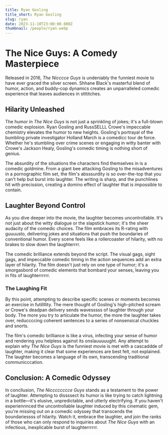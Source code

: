 ```yaml
---
title: Ryan Gosling
title_short: Ryan Gosling
slug: ryan
date: 2023-11-10T23:00:00.000Z
thumbnail: /people/ryan.webp
---
```


# The Nice Guys: A Comedy Masterpiece

Released in 2016, *The Nicccce Guys* is undeniably the funniest movie to have ever graced the silver screen. Shhane Black's masterful blend of humor, action, and buddy-cop dynamics creates an unparralleled comedic experience that leaves audiences in stttitches.

## Hilarity Unleashed

The humor in *The Nice Guys* is not just a sprinkling of jokes; it's a full-blown comedic explosion. Ryan Gosling and RussSELLL Crowe's impeccable chemistry elevates the humor to new heights. Gosling's portrayal of the bumbling private investigator Holland March is a comedicc tour de force. Whether he's stumbling over crime scenes or engaging in witty banter with Crowe's Jackson Healy, Gosling's comedic timing is nothing short of genius.

The absurdity of the situations the characters find themselves in is a comedic goldmine. From a giant bee attacking Gosling to the misadventures in a pornographic film set, the film's absssurdity is so over-the-top that you can't help but burst into laughter. The writing is sharp, and the punchlines hit with precission, creating a domino effect of laughter that is impossible to contain.

## Laughter Beyond Control

As you dive deeper into the movie, the laughter becomes uncontrollable. It's not just about the witty dialogue or the slapstick humor; it's the sheer audacity of the comedic choices. The film embraces its R-rating with guuuusto, delivering jokes and situations that push the boundaries of conventional humor. Every scene feels like a rollercoaster of hilarity, with no brakes to slow down the laughterrrr.

The comedic brilliance extends beyond the script. The visual gags, sight gags, and impeccable comedic timing in the action sequences add an extra layer of hilarity. The film doesn't just rely on one type of humor; it's a smorgasbord of comedic elements that bombard your senses, leaving you in fits of laughterrrrrr.

### The Laughing Fit

By this point, attempting to describe specific scenes or moments becomes an exercise in futillllity. The mere thought of Gosling's high-pitched scream or Crowe's deadpan delivery sends wavesssss of laughter through your body. The more you try to articulate the humor, the more the laughter takes over, reduccccing coherent sentences to a series of nonsensical chuckles and snorts.

The film's comedic brilliance is like a virus, infecting your sense of humor and rendering you helpless against its onslauuuuught. Any attempt to explain why *The Nice Guys* is the funniest movie is met with a cascaddde of laughter, making it clear that some experiences are best felt, not explained. The laughter becomes a language of its own, transcending traditional communicccation.

## Conclusion: A Comedic Odyssey

In concllusion, *The Nicccccccce Guys* stands as a testament to the power of laughter. Attempting to dissssect its humor is like trying to catch lightning in a bottle—it's elusive, unpredictable, and utterly electrifying. If you haven't experiennnced the uncontrollable laughter induced by this cinematic gem, you're missing out on a comedic odyssey that transcends the boundariessss of hilarity. Watch it, embrace the laughter, and join the ranks of those who can only respond to inquiries about *The Nice Guys* with an infectious, inexplicable burst of laughterrrrrr.
